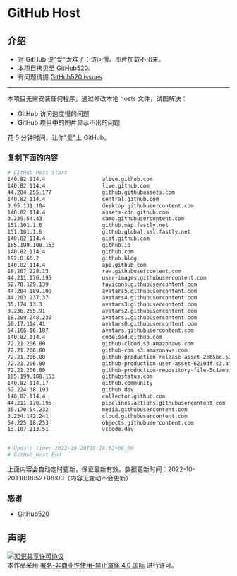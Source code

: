 # GitHub Host
## 介绍
- 对 GitHub 说"爱"太难了：访问慢、图片加载不出来。
- 本项目拷贝至 [GitHub520](https://github.com/521xueweihan/GitHub520)。
- 有问题请提 [GitHub520 issues](https://github.com/521xueweihan/GitHub520/issues/new)

---

本项目无需安装任何程序，通过修改本地 hosts 文件，试图解决：
- GitHub 访问速度慢的问题
- GitHub 项目中的图片显示不出的问题

花 5 分钟时间，让你"爱"上 GitHub。

### 复制下面的内容
```bash
# GitHub Host Start
140.82.114.4                  alive.github.com
140.82.114.4                  live.github.com
44.204.255.177                github.githubassets.com
140.82.114.4                  central.github.com
3.95.131.104                  desktop.githubusercontent.com
140.82.114.4                  assets-cdn.github.com
3.239.54.43                   camo.githubusercontent.com
151.101.1.6                   github.map.fastly.net
151.101.1.6                   github.global.ssl.fastly.net
140.82.114.4                  gist.github.com
185.199.108.153               github.io
140.82.114.4                  github.com
192.0.66.2                    github.blog
140.82.114.4                  api.github.com
18.207.228.13                 raw.githubusercontent.com
44.211.170.195                user-images.githubusercontent.com
52.70.129.139                 favicons.githubusercontent.com
44.204.189.100                avatars5.githubusercontent.com
44.203.237.37                 avatars4.githubusercontent.com
35.174.13.3                   avatars3.githubusercontent.com
3.236.255.91                  avatars2.githubusercontent.com
18.209.248.239                avatars1.githubusercontent.com
50.17.114.41                  avatars0.githubusercontent.com
54.166.16.187                 avatars.githubusercontent.com
140.82.114.4                  codeload.github.com
72.21.206.80                  github-cloud.s3.amazonaws.com
72.21.206.80                  github-com.s3.amazonaws.com
72.21.206.80                  github-production-release-asset-2e65be.s3.amazonaws.com
72.21.206.80                  github-production-user-asset-6210df.s3.amazonaws.com
72.21.206.80                  github-production-repository-file-5c1aeb.s3.amazonaws.com
185.199.108.153               githubstatus.com
140.82.114.17                 github.community
52.224.38.193                 github.dev
140.82.114.4                  collector.github.com
44.211.170.195                pipelines.actions.githubusercontent.com
35.170.54.232                 media.githubusercontent.com
3.234.142.241                 cloud.githubusercontent.com
54.225.18.253                 objects.githubusercontent.com
13.107.213.51                 vscode.dev


# Update time: 2022-10-20T18:18:52+08:00
# GitHub Host End

```
上面内容会自动定时更新，保证最新有效。数据更新时间：2022-10-20T18:18:52+08:00（内容无变动不会更新）

### 感谢

- [GitHub520](https://github.com/521xueweihan/GitHub520)

## 声明
<a rel="license" href="https://creativecommons.org/licenses/by-nc-nd/4.0/deed.zh"><img alt="知识共享许可协议" style="border-width: 0" src="https://licensebuttons.net/l/by-nc-nd/4.0/88x31.png"></a><br>本作品采用 <a rel="license" href="https://creativecommons.org/licenses/by-nc-nd/4.0/deed.zh">署名-非商业性使用-禁止演绎 4.0 国际</a> 进行许可。